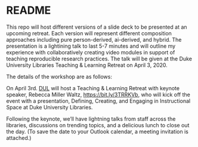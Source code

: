 # README

<!-- badges: start -->

<!-- badges: end -->

This repo will host different versions of a slide deck to be presented at an upcoming retreat.  Each version will represent different composition approaches including pure person-derived, ai-derived, and hybrid.  The presentation is a lightining talk to last 5-7 minutes and will outline my experience with collaboratively creating video modules in support of teaching reproducible research practices.  The talk will be given at the Duke University Libraries Teaching & Learning Retreat on April 3, 2020.

The details of the workshop are as follows:

On April 3rd.  [DUL](https://library.duke.edu) will host a Teaching & Learning Retreat with keynote speaker, Rebecca Miller Waltz, https://bit.ly/3TRRKVb, who will kick off the event with a presentation, Defining, Creating, and Engaging in Instructional Space at Duke University Libraries.

Following the keynote, we’ll have lightning talks from staff across the libraries, discussions on trending topics, and a delicious lunch to close out the day. (To save the date to your Outlook calendar, a meeting invitation is attached.)

